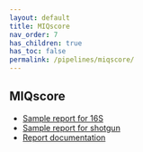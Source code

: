 ```yaml
---
layout: default
title: MIQscore
nav_order: 7
has_children: true
has_toc: false
permalink: /pipelines/miqscore/
---
```


## MIQscore

- [Sample report for 16S](./MIQscore_16S_sample_report.html)
- [Sample report for shotgun](./MIQscore_shotgun_sample_report.html)
- [Report documentation](./MIQscore_documentation)

